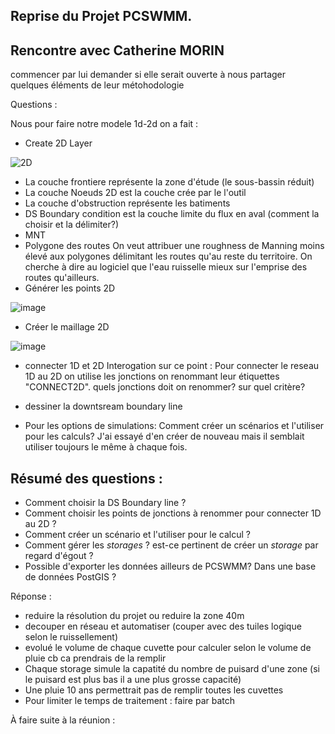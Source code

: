 ## Reprise du Projet PCSWMM.

## Rencontre avec Catherine MORIN

commencer par lui demander si elle serait ouverte à nous partager quelques éléments de leur métohodologie

Questions : 

Nous pour faire notre modele 1d-2d on a fait :
- Create 2D Layer

![2D](https://github.com/user-attachments/assets/e3195f26-3e80-4839-9fbc-ba6c9fe5266a)
  - La couche frontiere représente la zone d'étude (le sous-bassin réduit)
  - La couche Noeuds 2D est la couche crée par le l'outil
  - La couche d'obstruction représente les batiments
  - DS Boundary condition est la couche limite du flux en aval (comment la choisir et la délimiter?)
  - MNT
- Polygone des routes
On veut attribuer une roughness de Manning moins élevé aux polygones délimitant les routes qu'au reste du territoire. On cherche à dire au logiciel que l'eau ruisselle mieux sur l'emprise des routes qu'ailleurs.
- Générer les points 2D

![image](https://github.com/user-attachments/assets/75cce9c0-1658-41de-b713-ab69b6c77cb0)

- Créer le maillage 2D

![image](https://github.com/user-attachments/assets/f392426d-6f7b-4a0d-9b37-839379a4f1c8)

- connecter 1D et 2D
Interogation sur ce point : Pour connecter le reseau 1D au 2D on utilise les jonctions on renommant leur étiquettes "CONNECT2D". quels jonctions doit on renommer? sur quel critère?

- dessiner la downtsream boundary line
- Pour les options de simulations: Comment créer un scénarios et l'utiliser pour les calculs? J'ai essayé d'en créer de nouveau mais il semblait utiliser toujours le même à chaque fois.

## Résumé des questions : 

- Comment choisir la DS Boundary line ?
- Comment choisir les points de jonctions à renommer pour connecter 1D au 2D ?
- Comment créer un scénario et l'utiliser pour le calcul ?
- Comment gérer les *storages* ? est-ce pertinent de créer un *storage* par regard d'égout ?
- Possible d'exporter les données ailleurs de PCSWMM? Dans une base de données PostGIS ?


Réponse :

- reduire la résolution du projet ou reduire la zone 40m
- decouper en réseau et automatiser (couper avec des tuiles logique selon le ruissellement)
- evolué le volume de chaque cuvette pour calculer selon le volume de pluie cb ca prendrais de la remplir
- Chaque storage simule la capatité du nombre de puisard d'une zone (si le puisard est plus bas il a une plus grosse capacité)
- Une pluie 10 ans permettrait pas de remplir toutes les cuvettes
- Pour limiter le temps de traitement : faire par batch

À faire suite à la réunion :


